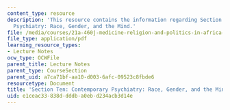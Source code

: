 ```yaml
---
content_type: resource
description: 'This resource contains the information regarding Section Ten: Contemporary
  Psychiatry: Race, Gender, and the Mind.'
file: /media/courses/21a-460j-medicine-religion-and-politics-in-africa-and-the-african-diaspora-spring-2005/e1ceac33838ddddba0ebd234acb3d14e_MIT21A_460JS05_5_5_05_460j.pdf
file_type: application/pdf
learning_resource_types:
- Lecture Notes
ocw_type: OCWFile
parent_title: Lecture Notes
parent_type: CourseSection
parent_uid: a7ca71bf-aa10-d003-6afc-09523c8fbde6
resourcetype: Document
title: 'Section Ten: Contemporary Psychiatry: Race, Gender, and the Mind'
uid: e1ceac33-838d-dddb-a0eb-d234acb3d14e
---
```

